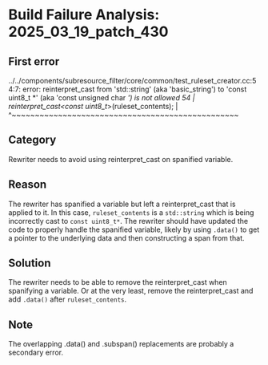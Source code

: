 # Build Failure Analysis: 2025_03_19_patch_430

## First error

../../components/subresource_filter/core/common/test_ruleset_creator.cc:54:7: error: reinterpret_cast from 'std::string' (aka 'basic_string<char>') to 'const uint8_t *' (aka 'const unsigned char *') is not allowed
   54 |       reinterpret_cast<const uint8_t*>(ruleset_contents);
      |       ^~~~~~~~~~~~~~~~~~~~~~~~~~~~~~~~~~~~~~~~~~~~~~~~~~

## Category
Rewriter needs to avoid using reinterpret_cast on spanified variable.

## Reason
The rewriter has spanified a variable but left a reinterpret_cast that is applied to it. In this case, `ruleset_contents` is a `std::string` which is being incorrectly cast to `const uint8_t*`. The rewriter should have updated the code to properly handle the spanified variable, likely by using `.data()` to get a pointer to the underlying data and then constructing a span from that.

## Solution
The rewriter needs to be able to remove the reinterpret_cast when spanifying a variable. Or at the very least, remove the reinterpret_cast and add `.data()` after `ruleset_contents`.

## Note
The overlapping .data() and .subspan() replacements are probably a secondary error.